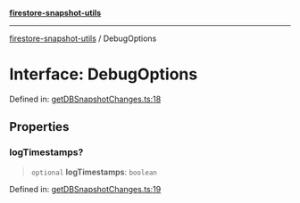 [**firestore-snapshot-utils**](../README.md)

---

[firestore-snapshot-utils](../README.md) / DebugOptions

# Interface: DebugOptions

Defined in: [getDBSnapshotChanges.ts:18](https://github.com/ericvera/firestore-snapshot-utils/blob/main/src/getDBSnapshotChanges.ts#L18)

## Properties

### logTimestamps?

> `optional` **logTimestamps**: `boolean`

Defined in: [getDBSnapshotChanges.ts:19](https://github.com/ericvera/firestore-snapshot-utils/blob/main/src/getDBSnapshotChanges.ts#L19)
